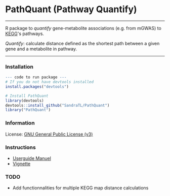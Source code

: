 # PathQuant (Pathway Quantify)

---------------

R package to *quantify* gene-metabolite associations (e.g. from mGWAS) to 
[KEGG](http://www.genome.jp/kegg/)'s pathways.

*Quantify*: calculate distance defined as the shortest path between a given gene
and a metabolite in pathway.

---------------

### Installation

```r
--- code to run package ---
# If you do not have devtools installed
install.packages("devtools")

# Install PathQuant 
library(devtools)
devtools::install_github("SandraTL/PathQuant")
library("PathQuant")
```

### Information

License: [GNU General Public License (v3)](http://www.gnu.org/licenses/gpl-3.0.en.html)

### Instructions

* [Userguide Manuel](https://github.com/sandraTL/PathQuant/blob/master/manual.pdf)
* [Vignette](https://github.com/sandraTL/PathQuant/blob/master/vignettes/vignette.Rmd)



### TODO

* Add functionnalities for multiple KEGG map distance calculations
 


